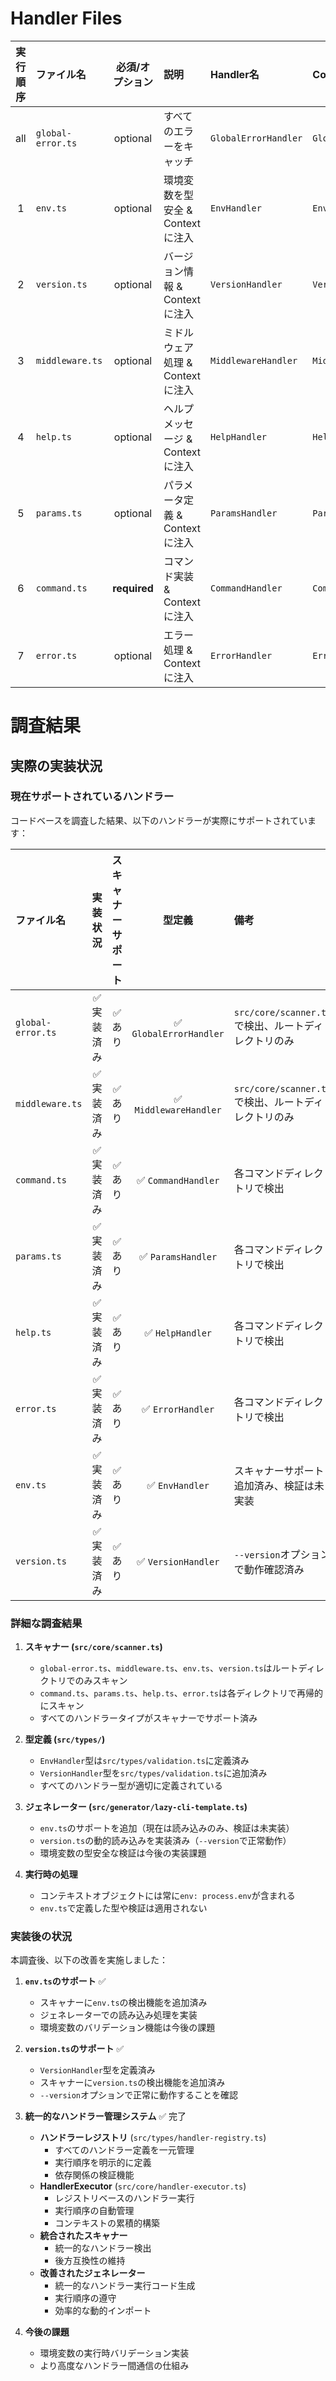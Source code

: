 # Handler Files

| 実行順序 | ファイル名 | 必須/オプション | 説明 | Handler名 | Context名 |
|:---:|:---|:---:|:---|:---|:---|
| all | `global-error.ts` | optional | すべてのエラーをキャッチ | `GlobalErrorHandler` | `GlobalErrorContext` |
| 1 | `env.ts` | optional | 環境変数を型安全 & Contextに注入 | `EnvHandler` | `EnvContext` |
| 2 | `version.ts` | optional | バージョン情報 & Contextに注入 | `VersionHandler` | `VersionContext` |
| 3 | `middleware.ts` | optional | ミドルウェア処理 & Contextに注入 | `MiddlewareHandler` | `MiddlewareContext` |
| 4 | `help.ts` | optional | ヘルプメッセージ & Contextに注入 | `HelpHandler` | `HelpContext` |
| 5 | `params.ts` | optional | パラメータ定義 & Contextに注入 | `ParamsHandler` | `ParamsContext` |
| 6 | `command.ts` | **required** | コマンド実装 & Contextに注入 | `CommandHandler` | `CommandContext` |
| 7 | `error.ts` | optional | エラー処理 & Contextに注入 | `ErrorHandler` | `ErrorContext` |

# 調査結果

## 実際の実装状況

### 現在サポートされているハンドラー

コードベースを調査した結果、以下のハンドラーが実際にサポートされています：

| ファイル名 | 実装状況 | スキャナーサポート | 型定義 | 備考 |
|:---|:---:|:---:|:---:|:---|
| `global-error.ts` | ✅ 実装済み | ✅ あり | ✅ `GlobalErrorHandler` | `src/core/scanner.ts`で検出、ルートディレクトリのみ |
| `middleware.ts` | ✅ 実装済み | ✅ あり | ✅ `MiddlewareHandler` | `src/core/scanner.ts`で検出、ルートディレクトリのみ |
| `command.ts` | ✅ 実装済み | ✅ あり | ✅ `CommandHandler` | 各コマンドディレクトリで検出 |
| `params.ts` | ✅ 実装済み | ✅ あり | ✅ `ParamsHandler` | 各コマンドディレクトリで検出 |
| `help.ts` | ✅ 実装済み | ✅ あり | ✅ `HelpHandler` | 各コマンドディレクトリで検出 |
| `error.ts` | ✅ 実装済み | ✅ あり | ✅ `ErrorHandler` | 各コマンドディレクトリで検出 |
| `env.ts` | ✅ 実装済み | ✅ あり | ✅ `EnvHandler` | スキャナーサポート追加済み、検証は未実装 |
| `version.ts` | ✅ 実装済み | ✅ あり | ✅ `VersionHandler` | `--version`オプションで動作確認済み |

### 詳細な調査結果

1. **スキャナー (`src/core/scanner.ts`)**
   - `global-error.ts`、`middleware.ts`、`env.ts`、`version.ts`はルートディレクトリでのみスキャン
   - `command.ts`、`params.ts`、`help.ts`、`error.ts`は各ディレクトリで再帰的にスキャン
   - すべてのハンドラータイプがスキャナーでサポート済み

2. **型定義 (`src/types/`)**
   - `EnvHandler`型は`src/types/validation.ts`に定義済み
   - `VersionHandler`型を`src/types/validation.ts`に追加済み
   - すべてのハンドラー型が適切に定義されている

3. **ジェネレーター (`src/generator/lazy-cli-template.ts`)**
   - `env.ts`のサポートを追加（現在は読み込みのみ、検証は未実装）
   - `version.ts`の動的読み込みを実装済み（`--version`で正常動作）
   - 環境変数の型安全な検証は今後の実装課題

4. **実行時の処理**
   - コンテキストオブジェクトには常に`env: process.env`が含まれる
   - `env.ts`で定義した型や検証は適用されない

### 実装後の状況

本調査後、以下の改善を実施しました：

1. **`env.ts`のサポート** ✅
   - スキャナーに`env.ts`の検出機能を追加済み
   - ジェネレーターでの読み込み処理を実装
   - 環境変数のバリデーション機能は今後の課題

2. **`version.ts`のサポート** ✅
   - `VersionHandler`型を定義済み
   - スキャナーに`version.ts`の検出機能を追加済み
   - `--version`オプションで正常に動作することを確認

3. **統一的なハンドラー管理システム** ✅ 完了
   - **ハンドラーレジストリ** (`src/types/handler-registry.ts`)
     - すべてのハンドラー定義を一元管理
     - 実行順序を明示的に定義
     - 依存関係の検証機能
   - **HandlerExecutor** (`src/core/handler-executor.ts`)
     - レジストリベースのハンドラー実行
     - 実行順序の自動管理
     - コンテキストの累積的構築
   - **統合されたスキャナー**
     - 統一的なハンドラー検出
     - 後方互換性の維持
   - **改善されたジェネレーター**
     - 統一的なハンドラー実行コード生成
     - 実行順序の遵守
     - 効率的な動的インポート

4. **今後の課題**
   - 環境変数の実行時バリデーション実装
   - より高度なハンドラー間通信の仕組み